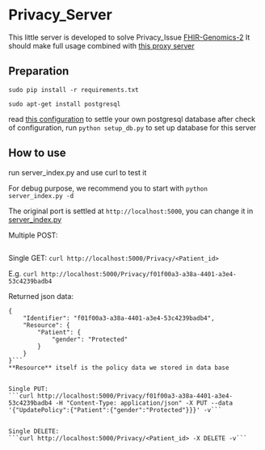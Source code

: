 # Privacy_Server

This little server is developed to solve Privacy_Issue [FHIR-Genomics-2](https://github.com/chaiery/FHIR-Genomics-2)
It should make full usage combined with [this proxy server](https://github.com/Reimilia/Proxy_Server)


## Preparation

```sudo pip install -r requirements.txt```

```sudo apt-get install postgresql```

read [this configuration](./resources/common/db_config.py) to settle your own postgresql database
after check of configuration, run ```python setup_db.py``` to set up database for this server


## How to use

run server_index.py and use curl to test it

For debug purpose, we recommend you to start with
```python server_index.py -d```

The original port is settled at ```http://localhost:5000```, you can change it in [server_index.py](./server_index.py)

Multiple POST:
```curl http://localhost:5000/Privacy -H "Content-Type: application/json" -X POST --data '{"Resource": [{"Identifier":"1", "Policy":[{"a":"b","e":"f"},{"c":"d"}], {"Identifier":"2", "Policy":{"hehe":"haha"}}]}'
```

Single GET:
```curl http://localhost:5000/Privacy/<Patient_id>```

E.g.
```curl http://localhost:5000/Privacy/f01f00a3-a38a-4401-a3e4-53c4239badb4```

Returned json data:
```
{
    "Identifier": "f01f00a3-a38a-4401-a3e4-53c4239badb4", 
    "Resource": {
        "Patient": {
            "gender": "Protected"
        }
    }
}```
**Resource** itself is the policy data we stored in data base


Single PUT:
```curl http://localhost:5000/Privacy/f01f00a3-a38a-4401-a3e4-53c4239badb4 -H "Content-Type: application/json" -X PUT --data '{"UpdatePolicy":{"Patient":{"gender":"Protected"}}}' -v```


Single DELETE:
```curl http://localhost:5000/Privacy/<Patient_id> -X DELETE -v```


